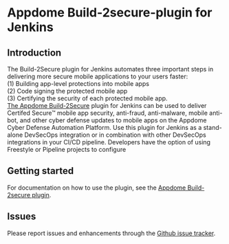 # Appdome Build-2secure-plugin for Jenkins


## Introduction

The Build-2Secure plugin for Jenkins automates three important steps in delivering more secure mobile applications to your users faster: <br />
(1) Building app-level protections into mobile apps<br />
(2) Code signing the protected mobile app<br />
(3) Certifying the security of each protected mobile app.<br />
[The Appdome Build-2Secure](https://www.appdome.com) plugin for Jenkins can be used to deliver Certifed Secure™ mobile app security, anti-fraud, anti-malware, mobile anti-bot, and other cyber defense updates to mobile apps on the Appdome Cyber Defense Automation Platform. Use this plugin for Jenkins as a stand-alone DevSecOps integration or in combination with other DevSecOps integrations in your CI/CD pipeline. Developers have the option of using Freestyle or Pipeline projects to configure


## Getting started

For documentation on how to use the plugin, see the [Appdome Build-2secure plugin](https://www.appdome.com/how-to/appsec-release-orchestration/testing-protected-mobile-apps/use-appdome-build-2secure-plugin-for-jenkins/).

## Issues

Please report issues and enhancements through the [Github issue tracker](https://github.com/jenkinsci/appdome-build-2secure-plugin/issues/new/choose).
